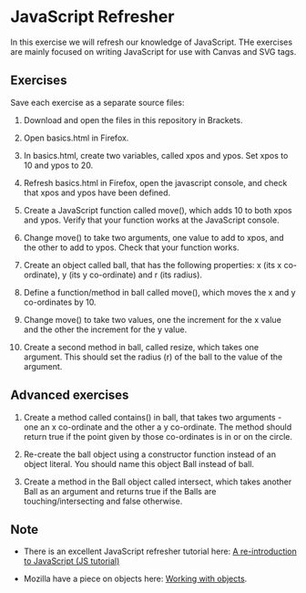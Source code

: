 # JavaScript Refresher
In this exercise we will refresh our knowledge of JavaScript.
THe exercises are mainly focused on writing JavaScript for use with Canvas and SVG tags.

## Exercises
Save each exercise as a separate source files:

1. Download and open the files in this repository in Brackets.

1. Open basics.html in Firefox.

1. In basics.html, create two variables, called xpos and ypos. Set xpos to 10 and ypos to 20.

1. Refresh basics.html in Firefox, open the javascript console, and check that xpos and ypos have been defined.

1. Create a JavaScript function called move(), which adds 10 to both xpos and ypos. Verify that your function works at the JavaScript console.

1. Change move() to take two arguments, one value to add to xpos, and the other to add to ypos. Check that your function works.

1. Create an object called ball, that has the following properties: x (its x co-ordinate), y (its y co-ordinate) and r (its radius).

1. Define a function/method in ball called move(), which moves the x and y co-ordinates by 10.

1. Change move() to take two values, one the increment for the x value and the other the increment for the y value.

1. Create a second method in ball, called resize, which takes one argument. This should set the radius (r) of the ball to the value of the argument.

## Advanced exercises

1. Create a method called contains() in ball, that takes two arguments - one an x co-ordinate and the other a y co-ordinate. The method should return true if the point given by those co-ordinates is in or on the circle.

1. Re-create the ball object using a constructor function instead of an object literal. You should name this object Ball instead of ball.

1. Create a method in the Ball object called intersect, which takes another Ball as an argument and returns true if the Balls are touching/intersecting and false otherwise.

## Note

- There is an excellent JavaScript refresher tutorial here: [A re-introduction to JavaScript (JS tutorial)](https://developer.mozilla.org/en-US/docs/Web/JavaScript/A_re-introduction_to_JavaScript)

- Mozilla have a piece on objects here: [Working with objects](https://developer.mozilla.org/en-US/docs/Web/JavaScript/Guide/Working_with_Objects).
